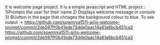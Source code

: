 It is welcome page project.
It is a simple javascript and HTML project :
1)Prompts the user for their name
2) Displays welcome message in console
3) BUutton in the page that chnages the background colour to blue.
To see output ->
https://github.com/sowmiya1511-ai/js-welcome-prompt/commit/2de597ff0b41ede73dde0aac14a61a6bcb451ca3
https://github.com/sowmiya1511-ai/js-welcome-prompt/commit/2de597ff0b41ede73dde0aac14a61a6bcb451ca3
